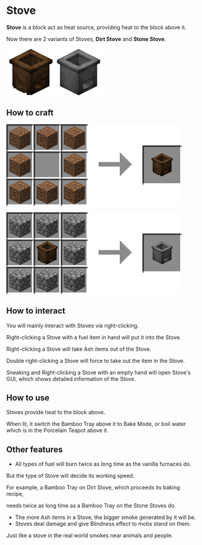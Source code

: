 # Stove

**Stove** is a block act as heat source, providing heat to the block above it.

Now there are 2 variants of Stoves, **Dirt Stove** and **Stone Stove**.

![Dirt Stove and Stone Stove](../.gitbook/assets/stove.png)

## How to craft

![Any Dirts * 8 → Dirt Stove * 1](../.gitbook/assets/dirt_stove_recipe.png)

![Cobblestones * 8 + Dirt Stove * 1 → Stone Stove * 1](../.gitbook/assets/stone_stove_recipe.png)

## How to interact
You will mainly interact with Stoves via right-clicking.

Right-clicking a Stove with a fuel item in hand will put it into the Stove.

Right-clicking a Stove will take Ash items out of the Stove.

Double right-clicking a Stove will force to take out the item in the Stove.

Sneaking and Right-clicking a Stove with an empty hand will open Stove's GUI, which shows detailed information of the Stove.

## How to use

Stoves provide heat to the block above.

When lit, it switch the Bamboo Tray above it to Bake Mode, or boil water which is in the Porcelain Teapot above it.

## Other features

* All types of fuel will burn twice as long time as the vanilla furnaces do. 

But the type of Stove will decide its working speed. 

For example, a Bamboo Tray on Dirt Stove, which proceeds its baking recipe, 

needs twice as long time as a Bamboo Tray on the Stone Stoves do. 
* The more Ash items in a Stove, the bigger smoke generated by it will be.
* Stoves deal damage and give Blindness effect to mobs stand on them.

Just like a stove in the real world smokes near animals and people.
